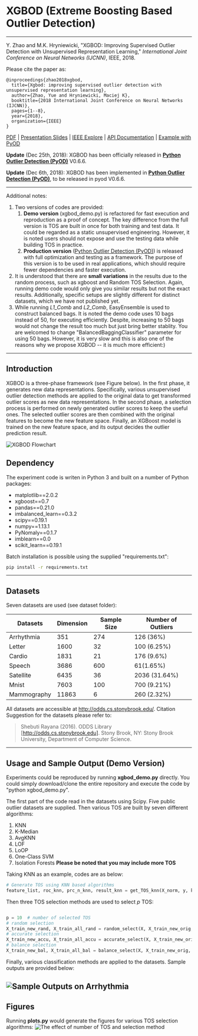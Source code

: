 # XGBOD (Extreme Boosting Based Outlier Detection)

------------

Y. Zhao and M.K. Hryniewicki, "XGBOD: Improving Supervised Outlier Detection with Unsupervised Representation Learning," *International Joint Conference on Neural Networks (IJCNN)*, IEEE, 2018.

Please cite the paper as:

    @inproceedings{zhao2018xgbod,
      title={Xgbod: improving supervised outlier detection with unsupervised representation learning},
      author={Zhao, Yue and Hryniewicki, Maciej K},
      booktitle={2018 International Joint Conference on Neural Networks (IJCNN)},
      pages={1--8},
      year={2018},
      organization={IEEE}
    }

[PDF](https://www.cs.toronto.edu/~yuezhao/s/edited_XGBOD.pdf) | 
[Presentation Slides](https://www.cs.toronto.edu/~yuezhao/s/IJCNN2018-XGBOD-56x7.pdf) |
[IEEE Explore](https://ieeexplore.ieee.org/document/8489605) | 
[API Documentation](https://pyod.readthedocs.io/en/latest/pyod.models.html#module-pyod.models.xgbod) | 
[Example with PyOD](https://github.com/yzhao062/pyod/blob/master/examples/xgbod_example.py) 


**Update** (Dec 25th, 2018): XGBOD has been officially released in **[Python Outlier Detection (PyOD)](https://github.com/yzhao062/pyod)** V0.6.6.

**Update** (Dec 6th, 2018): XGBOD has been implemented in **[Python Outlier Detection (PyOD)](https://github.com/yzhao062/pyod)**, to be released in pyod V0.6.6.

------------

Additional notes:
1. Two versions of codes are provided:
   1. **Demo version** (xgbod_demo.py) is refactored for fast execution and reproduction as a proof of concept. The key difference from the full version is TOS are built in once for both training and test data. It could be regarded as a static unsupervised engineering. However, it is noted users should not expose and use the testing data while building TOS in practice. 
   2. **Production version** ([Python Outlier Detection (PyOD)](https://github.com/yzhao062/pyod)) is released with full optimization and testing as a framework. The purpose of this version is to be used in real applications, which should require fewer dependencies and faster execution.
3. It is understood that there are **small variations** in the results due to the random process, such as xgboost and Random TOS Selection. Again, running demo code would only give you similar results but not the exact results. Additionally, specific setups are slightly different for distinct datasets, which we have not published yet.
4. While running *L1_Comb* and *L2_Comb*, EasyEnsemble is used to construct balanced bags. It is noted the demo code uses 10 bags instead of 50, for executing efficiently. Despite, increasing to 50 bags would not change the result too much but just bring better stablity. You are welcomed to change "BalancedBaggingClassifier" parameter for using 50 bags. However, it is very slow and this is also one of the reasons why we propose XGBOD -- it is much more efficient:)

------------

##  Introduction
XGBOD is a three-phase framework (see Figure below). In the first phase, it generates new data representations. Specifically, various unsupervised outlier detection methods are applied to the original data to get transformed outlier scores as new data representations. In the second phase, a selection process is performed on newly generated outlier scores to keep the useful ones. The selected outlier scores are then combined with the original features to become the new feature space. Finally, an XGBoost model is trained on the new feature space, and its output decides the outlier prediction result.

![XGBOD Flowchart](https://github.com/yzhao062/XGBOD/blob/master/figs/flowchart.png "XGBOD Flowchart")

## Dependency
The experiment code is writen in Python 3 and built on a number of Python packages:
- matplotlib==2.0.2
- xgboost==0.7
- pandas==0.21.0
- imbalanced_learn==0.3.2
- scipy==0.19.1
- numpy==1.13.1
- PyNomaly==0.1.7
- imblearn==0.0
- scikit_learn==0.19.1

Batch installation is possible using the supplied "requirements.txt":

````cmd
pip install -r requirements.txt
````

------------


## Datasets
Seven datasets are used (see dataset folder):

| Datasets     | Dimension  | Sample Size  | Number of Outliers  |
| ------------ | -----------| ------------ | ------------------- |
| Arrhythmia   | 351        | 274          | 126 (36%)           |
| Letter       | 1600       | 32           | 100 (6.25%)         |
| Cardio       | 1831       | 21           | 176 (9.6%)          |
| Speech       | 3686       | 600          | 61(1.65%)           |
| Satellite    | 6435       | 36           | 2036 (31.64%)       |
| Mnist        | 7603       | 100          | 700 (9.21%)         |
| Mammography  | 11863      | 6            | 260 (2.32%)         |

All datasets are accessible at http://odds.cs.stonybrook.edu/. Citation Suggestion for the datasets please refer to: 
> Shebuti Rayana (2016).  ODDS Library [http://odds.cs.stonybrook.edu]. Stony Brook, NY: Stony Brook University, Department of Computer Science.

------------


## Usage and Sample Output (Demo Version)
Experiments could be reproduced by running **xgbod_demo.py** directly. You could simply download/clone the entire repository and execute the code by "python xgbod_demo.py".

The first part of the code read in the datasets using Scipy. Five public outlier datasets are supplied. Then various TOS are built by seven different algorithms:
1. KNN 
2. K-Median 
3. AvgKNN 
4. LOF
5. LoOP
6. One-Class SVM 
7. Isolation Forests
**Please be noted that you may include more TOS**

Taking KNN as an example, codes are as below:

```python
# Generate TOS using KNN based algorithms
feature_list, roc_knn, prc_n_knn, result_knn = get_TOS_knn(X_norm, y, k_range, feature_list)
```

Then three TOS selection methods are used to select *p* TOS:

```python

p = 10  # number of selected TOS
# random selection
X_train_new_rand, X_train_all_rand = random_select(X, X_train_new_orig, roc_list, p)
# accurate selection
X_train_new_accu, X_train_all_accu = accurate_select(X, X_train_new_orig, feature_list, roc_list, p)
# balance selection
X_train_new_bal, X_train_all_bal = balance_select(X, X_train_new_orig, roc_list, p)
```

Finally, various classification methods are applied to the datasets. Sample outputs are provided below:

![Sample Outputs on Arrhythmia](https://github.com/yzhao062/XGBOD/blob/master/figs/sample_outputs.png "Sample Outputs on Arrhythmia")
------------
## Figures

Running **plots.py** would generate the figures for various TOS selection algorithms:
![The effect of number of TOS and selection method](https://github.com/yzhao062/XGBOD/blob/master/figs/results.png "The effect of number of TOS and selection method")


